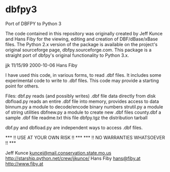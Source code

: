 dbfpy3
======

Port of DBFPY to Python 3

The code contained in this repository was originally created by Jeff Kunce and
Hans Fiby for the viewing, editing and creation of DBF/dBase/xBase files.
The Python 2.x version of the package is available on the project's original
sourceforge page, dbfpy.sourceforge.com.  This package is a straight port of
dbfpy's original functionality to Python 3.x.

jjk  11/15/99
2000-10-06 Hans Fiby

I have used this code, in various forms, to read .dbf files.
It includes some experimental code to write to .dbf files.
This code may provide a starting point for others.

Files:
    dbf.py      reads (and possibly writes) .dbf file data directly from disk
    dbfload.py  reads an entire .dbf file into memory, provides access to data
    binnum.py   a module to decode/encode binary numbers
    strutil.py  a module of string utilities
    dbfnew.py   a module to create new .dbf files
    county.dbf  a sample .dbf file
    readme.txt  this file
    dbfpy.tgz   the distribution tarball

dbf.py and dbfload.py are independent ways to access .dbf files.

*** !!  USE AT YOUR OWN RISK    !! ***
*** !! NO WARRANTIES WHATSOEVER !! ***

Jeff Kunce <kuncej@mail.conservation.state.mo.us>
http://starship.python.net/crew/jjkunce/
Hans Fiby <hans@fiby.at>
http://www.fiby.at
